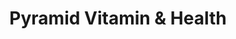 ---
title: "Pyramid Vitamin & Health"
url: /metuchen/pyramid-vitamin-and-health/
shop: nutrition supplements
---